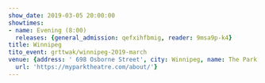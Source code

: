 ```yaml
---
show_date: 2019-03-05 20:00:00
showtimes:
- name: Evening (8:00)
  releases: {general_admission: qefxihfbmig, reader: 9msa9p-k4}
title: Winnipeg
tito_event: grttwak/winnipeg-2019-march
venue: {address: ' 698 Osborne Street', city: Winnipeg, name: The Park Theatre, province: MB,
  url: 'https://myparktheatre.com/about/'}
---
```

